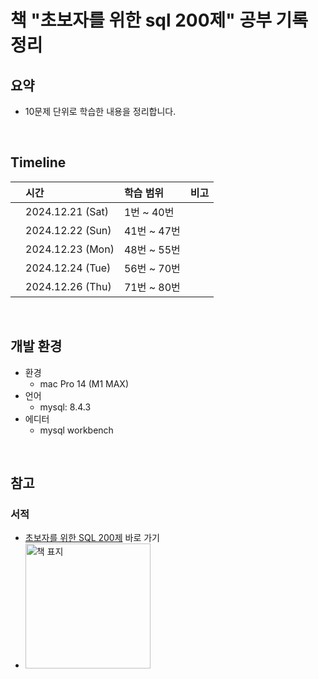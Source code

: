 # 책 "초보자를 위한 sql 200제" 공부 기록 정리

## 요약

- 10문제 단위로 학습한 내용을 정리합니다.

<br />

## Timeline

|     | 시간             | 학습 범위   | 비고 |
| :-- | :--------------- | :---------- | ---- |
|     | 2024.12.21 (Sat) | 1번 ~ 40번  |      |
|     | 2024.12.22 (Sun) | 41번 ~ 47번 |      |
|     | 2024.12.23 (Mon) | 48번 ~ 55번 |      |
|     | 2024.12.24 (Tue) | 56번 ~ 70번 |      |
|     | 2024.12.26 (Thu) | 71번 ~ 80번 |      |

<br />

## 개발 환경

- 환경
  - mac Pro 14 (M1 MAX)
- 언어
  - mysql: 8.4.3
- 에디터
  - mysql workbench

<br />

## 참고

### 서적

- <a href="https://product.kyobobook.co.kr/detail/S000000833249">초보자를 위한 SQL 200제</a> 바로 가기
- <img src="https://github.com/user-attachments/assets/cee41e0d-c49e-4b56-a329-792f8ff28164" alt="책 표지" width="200" />
